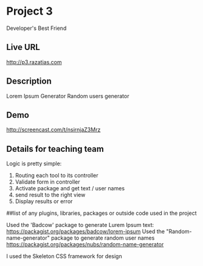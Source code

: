 # Project 3
Developer's Best Friend

## Live URL
<http://p3.razatias.com>

## Description
Lorem Ipsum Generator
Random users generator

## Demo
<http://screencast.com/t/nsirnjaZ3Mrz>

## Details for teaching team

Logic is pretty simple:
1. Routing each tool to its controller
2. Validate form in controller
3. Activate package and get text / user names
4. send result to the right view
5. Display results or error

##list of any plugins, libraries, packages or outside code used in the project

Used the 'Badcow' package to generate Lurem Ipsum text:
<https://packagist.org/packages/badcow/lorem-ipsum>
Used the "Random-name-generator" package to generate random user names
<https://packagist.org/packages/nubs/random-name-generator>

I used the Skeleton CSS framework for design
